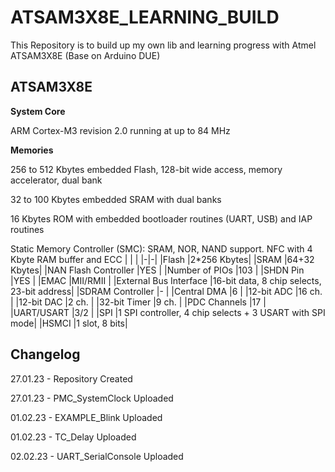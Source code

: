 # ATSAM3X8E_LEARNING_BUILD
This Repository is to build up my own lib and learning progress with Atmel ATSAM3X8E (Base on Arduino DUE)

## ATSAM3X8E
**System Core**

  ARM Cortex-M3 revision 2.0 running at up to 84 MHz

**Memories**

  256 to 512 Kbytes embedded Flash, 128-bit wide access, memory accelerator, dual bank

  32 to 100 Kbytes embedded SRAM with dual banks

  16 Kbytes ROM with embedded bootloader routines (UART, USB) and IAP routines

  Static Memory Controller (SMC): SRAM, NOR, NAND support. NFC with 4 Kbyte RAM buffer and ECC
| | |
|-|-|
|Flash                   |2*256 Kbytes|
|SRAM                    |64+32 Kbytes|
|NAN Flash Controller    |YES         |
|Number of PIOs          |103         |
|SHDN Pin                |YES         | 
|EMAC                    |MII/RMII    |
|External Bus Interface  |16-bit data, 8 chip selects, 23-bit address|
|SDRAM Controller        |-           |
|Central DMA             |6           |
|12-bit ADC              |16 ch.      |
|12-bit DAC              |2 ch.       |
|32-bit Timer            |9 ch.       |
|PDC Channels            |17          |
|UART/USART              |3/2         |
|SPI                     |1 SPI controller, 4 chip selects + 3 USART with SPI mode|
|HSMCI                   |1 slot, 8 bits|

## Changelog
27.01.23 - Repository Created

27.01.23 - PMC_SystemClock Uploaded

01.02.23 - EXAMPLE_Blink Uploaded

01.02.23 - TC_Delay Uploaded

02.02.23 - UART_SerialConsole Uploaded
